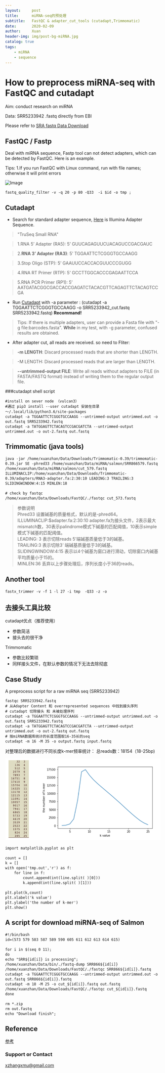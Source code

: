 ```yaml
---
layout:     post
title:      miRNA-seq的预处理
subtitle:   FastQC & adapter_cut_tools (cutadapt,Trimmomatic)
date:       2020-02-09
author:     Xuan
header-img: img/post-bg-miRNA.jpg
catalog: true
tags:
    - miRNA
    - sequence
---
```


# How to preprocess miRNA-seq with FastQC and cutadapt

Aim: conduct research on miRNA 

Data: SRR5233942 .fastq directly from EBI 

Please refer to [SRA fastq Data Download](https://xuanrzhang.github.io/2021/02/20/Fastq%E4%B8%8B%E8%BD%BD/)


## FastQC / Fastp
Deal with miRNA sequence, Fastp tool can not detect adapters, which can be detected by FastQC. Here is an example.

Tips: 1.If you run FastQC with Linux command, run with file names; otherwise it will print errors

![Image](/1.png)

```
fastq_quality_filter -v -q 20 -p 80 -Q33  -i $id -o tmp ;
```

## Cutadapt
- Search for standard adapter sequence, [Here](http://www.eurofinsgenomics.eu/media/1610545/illumina-adapter-sequences.pdf) is Illumina Adapter Sequence.

>"TruSeq Small RNA"

>1.RNA 5’ Adapter (RA5): 
5’ GUUCAGAGUUCUACAGUCCGACGAUC

>2.**RNA 3’ Adapter (RA3)**: 
5’ TGGAATTCTCGGGTGCCAAGG

>3.Stop Oligo (STP): 
5’ GAAUUCCACCACGUUCCCGUGG

>4.RNA RT Primer (RTP): 
5’ GCCTTGGCACCCGAGAATTCCA

>5.RNA PCR Primer (RP1): 
5’ AATGATACGGCGACCACCGAGATCTACACGTTCAGAGTTCTACAGTCCGA

- Run [Cutadapt](https://cutadapt.readthedocs.io/en/stable/guide.html) with -a parameter : (cutadapt -a TGGAATTCTCGGGTGCCAAGG -o SRR5233942_cut.fastq SRR5233942.fastq) **Recommand!**

>Tips: If there is multiple adapters, user can provide a Fasta file with "-g file:barcodes.fasta". 
>**While** in my test, with -g parameter, confused results are obtained.

- After adapter cut, all reads are received. so need to Fliter:

>**-m LENGTH**: Discard processed reads that are shorter than LENGTH.

>-M LENGTH: Discard processed reads that are larger than LENGTH.

>**--untrimmed-output FILE**: Write all reads without adapters to FILE (in FASTA/FASTQ format) instead of writing them to the regular output file.

###cutadapt shell script
```
#install on sever node （vulcan3）
#通过 pip3 install --user cutadapt 安装在目录 ～/.local/lib/python3.6/site-packages
cutadapt -a TGGAATTCTCGGGTGCCAAGG --untrimmed-output untrimmed.out -o out.fastq SRR5233942.fastq 
cutadapt -a TATGGAGTTCTACAGTCCGACGATCTA --untrimmed-output untrimmed.out -o out-2.fastq out.fastq
```

## Trimmomatic (java tools)

```
java -jar /home/xuanzhan/Data/Downloads/Trimmomatic-0.39/trimmomatic-0.39.jar SE -phred33 /home/xuanzhan/Data/miRNA/salmon/SRR866579.fastq /home/xuanzhan/Data/miRNA/salmon/cut_579.fastq ILLUMINACLIP:/home/xuanzhan/Data/Downloads/Trimmomatic-0.39/adapters/RNA3-adapter.fa:2:30:10 LEADING:3 TRAILING:3 SLIDINGWINDOW:4:15 MINLEN:18

# check by fastqc
/home/xuanzhan/Data/Downloads/FastQC/./fastqc cut_573.fastq
```
> 参数说明  
Phred33 设置碱基的质量格式，默认的是-phred64。  
ILLUMINACLIP:$adapter.fa:2:30:10 adapter.fa为接头文件，2表示最大mismatch数，30表示palindrome模式下碱基的匹配阈值，10表示simple模式下碱基的匹配阈值。  
LEADING: 3 表示切除reads 5’端碱基质量低于3的碱基。  
TRAILING:3 表示切除3’ 端碱基质量低于3的碱基。  
SLIDINGWINDOW:4:15 表示以4个碱基为窗口进行滑动，切除窗口内碱基平均质量小于15的。  
MINLEN:36 丢弃以上步骤处理后，序列长度小于36的reads。

##  Another tool

```
fastx_trimmer -v -f 1 -l 27 -i tmp  -Q33 -z -o

```

## 去接头工具比较

cutadapt优点（推荐使用）
- 参数简洁
- 接头去的很干净

Trimmomatic
- 参数比较繁琐
- 同样接头文件，在默认参数的情况下无法去除彻底

## Case Study 

A preprocess script for a raw miRNA seq (SRR5233942)

```
fastqc SRR5233942.fastq
# 从Adapter Content 和 overrepresented sequences 中找到接头序列
# cutadapt 切除接头 和 未被处理序列
cutadapt -a TGGAATTCTCGGGTGCCAAGG --untrimmed-output untrimmed.out -o out.fastq SRR5233942.fastq 
cutadapt -a TATGGAGTTCTACAGTCCGACGATCTA --untrimmed-output untrimmed.out -o out-2.fastq out.fastq
# 按miRNA数据库统计的长度范围取16-35长的seq
cutadapt -m 16 -M 35 -o output.fastq input.fastq
```

对整理后的数据进行不同长度k-mer频率统计： 总reads数：18154（18-25bp)

![不同长度k-mer分布图](/img/post-ct-d_k.png)

```python_script_plot
import matplotlib.pyplot as plt

count = []
k = []
with open('tmp.out','r') as f:
    for line in f:
        count.append(int(line.split( )[0]))
        k.append(int(line.split( )[1]))

plt.plot(k,count)
plt.xlabel('k value')
plt.ylabel('the number of k-mer')
plt.show()

```

## A script for download miRNA-seq of Salmon 
```
#!/bin/bash
id=(573 579 583 587 589 590 605 611 612 613 614 615)

for i in $(seq 0 11);
do
echo "SRR${id[i]} is precessing";
/home/xuanzhan/Data/bin/./fastq-dump SRR866${id[i]}
/home/xuanzhan/Data/Downloads/FastQC/./fastqc SRR866${id[i]}.fastq
cutadapt -a TGGAATTCTCGGGTGCCAAGG --untrimmed-output untrimmed.out -o out.fastq SRR866${id[i]}.fastq
cutadapt -m 18 -M 25 -o cut_${id[i]}.fastq out.fastq
/home/xuanzhan/Data/Downloads/FastQC/./fastqc cut_${id[i]}.fastq
done

rm *.zip
rm out.fastq
echo "Download finish";
```

## Reference

[参考](https://www.jianshu.com/p/cf0a7b937413)

### Support or Contact

xzhangxmu@gmail.com





